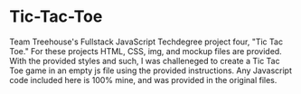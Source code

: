 # Tic-Tac-Toe
Team Treehouse's Fullstack JavaScript Techdegree project four, "Tic Tac Toe." 
For these projects HTML, CSS, img, and mockup files are provided. With the provided styles and such, I was challeneged to create a Tic Tac Toe game in an empty js file using the provided instructions. Any Javascript code included here is 100% mine, and was provided in the original files.
